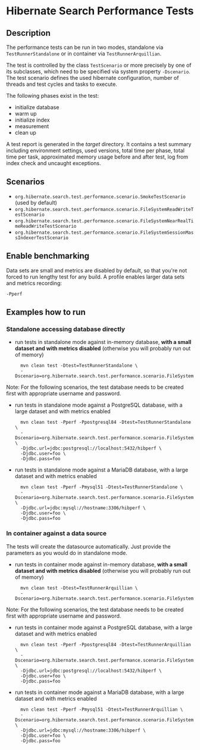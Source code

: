 Hibernate Search Performance Tests
==================================

## Description

The performance tests can be run in two modes, standalone via `TestRunnerStandalone` or in container
via `TestRunnerArquillian`.

The test is controlled by the class `TestScenario` or more precisely by one of its subclasses,
which need to be specified via system property `-Dscenario`.
The test scenario defines the used hibernate configuration, number of threads and test cycles and
tasks to execute.

The following phases exist in the test:
* initialize database
* warm up
* initialize index
* measurement
* clean up

A test report is generated in the *target* directory. It contains a test summary including environment
settings, used versions, total time per phase, total time per task, approximated memory usage before
and after test, log from index check and uncaught exceptions.


## Scenarios

- `org.hibernate.search.test.performance.scenario.SmokeTestScenario` (used by default)
- `org.hibernate.search.test.performance.scenario.FileSystemReadWriteTestScenario`
- `org.hibernate.search.test.performance.scenario.FileSystemNearRealTimeReadWriteTestScenario`
- `org.hibernate.search.test.performance.scenario.FileSystemSessionMassIndexerTestScenario`


## Enable benchmarking

Data sets are small and metrics are disabled by default,
so that you're not forced to run lengthy test for any build.
A profile enables larger data sets and metrics recording:

    -Pperf


## Examples how to run

### Standalone accessing database directly

- run tests in standalone mode against in-memory database,
  **with a small dataset and with metrics disabled**
  (otherwise you will probably run out of memory)

        mvn clean test -Dtest=TestRunnerStandalone \
        -Dscenario=org.hibernate.search.test.performance.scenario.FileSystemReadWriteTestScenario

Note: For the following scenarios, the test database needs to be created first with appropriate
username and password.

- run tests in standalone mode against a PostgreSQL database,
  with a large dataset and with metrics enabled

        mvn clean test -Pperf -Ppostgresql84 -Dtest=TestRunnerStandalone \
        -Dscenario=org.hibernate.search.test.performance.scenario.FileSystemReadWriteTestScenario \
        -Djdbc.url=jdbc:postgresql://localhost:5432/hibperf \
        -Djdbc.user=foo \
        -Djdbc.pass=foo

- run tests in standalone mode against a MariaDB database,
  with a large dataset and with metrics enabled

        mvn clean test -Pperf -Pmysql51 -Dtest=TestRunnerStandalone \
        -Dscenario=org.hibernate.search.test.performance.scenario.FileSystemReadWriteTestScenario \
        -Djdbc.url=jdbc:mysql://hostname:3306/hibperf \
        -Djdbc.user=foo \
        -Djdbc.pass=foo

### In container against a data source

The tests will create the datasource automatically.
Just provide the parameters as you would do in standalone mode.

- run tests in container mode against in-memory database,
  **with a small dataset and with metrics disabled**
  (otherwise you will probably run out of memory)

        mvn clean test -Dtest=TestRunnerArquillian \
        -Dscenario=org.hibernate.search.test.performance.scenario.FileSystemReadWriteTestScenario

Note: For the following scenarios, the test database needs to be created first with appropriate
username and password.

- run tests in container mode against a PostgreSQL database,
  with a large dataset and with metrics enabled

        mvn clean test -Pperf -Ppostgresql84 -Dtest=TestRunnerArquillian \
        -Dscenario=org.hibernate.search.test.performance.scenario.FileSystemReadWriteTestScenario \
        -Djdbc.url=jdbc:postgresql://localhost:5432/hibperf \
        -Djdbc.user=foo \
        -Djdbc.pass=foo

- run tests in container mode against a MariaDB database,
  with a large dataset and with metrics enabled

        mvn clean test -Pperf -Pmysql51 -Dtest=TestRunnerArquillian \
        -Dscenario=org.hibernate.search.test.performance.scenario.FileSystemReadWriteTestScenario \
        -Djdbc.url=jdbc:mysql://hostname:3306/hibperf \
        -Djdbc.user=foo \
        -Djdbc.pass=foo
